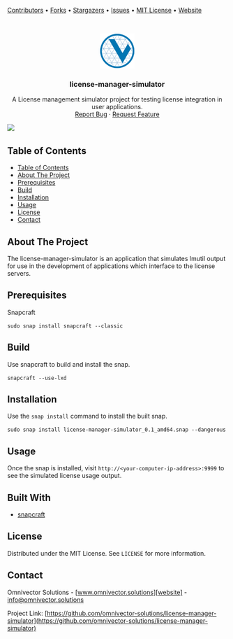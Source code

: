 [contributors-url]: https://github.com/omnivector-solutions/license-manager-simulator/graphs/contributors
[forks-url]: https://github.com/omnivector-solutions/license-manager-simulator/network/members
[stars-url]: https://github.com/omnivector-solutions/license-manager-simulator/stargazers
[issues-url]: https://github.com/omnivector-solutions/license-manager-simulator/issues
[license-url]: https://github.com/omnivector-solutions/license-manager-simulator/blob/master/LICENSE
[website]: https://www.omnivector.solutions

[Contributors][contributors-url] •
[Forks][forks-url] •
[Stargazers][stars-url] •
[Issues][issues-url] •
[MIT License][license-url] •
[Website][website]

<!-- PROJECT LOGO -->
<br />
<p align="center">
  <a href="https://github.com/omnivector-solutions/license-manager-simulator">
    <img src=".images/logo.png" alt="Logo" width="80" height="80">
  </a>

  <h3 align="center">license-manager-simulator</h3>

  <p align="center">
    A License management simulator project for testing license integration in user applications.
    <br />
    <a href="https://github.com/omnivector-solutions/license-manager-simulator/issues">Report Bug</a>
    ·
    <a href="https://github.com/omnivector-solutions/license-manager-simulator/issues">Request Feature</a>
  </p>
</p>

[![](https://github.com/omnivector-solutions/license-manager-simulator/workflows/TestAndReleaseEdge/badge.svg)](https://github.com/omnivector-solutions/license-manager-simulator/actions?query=workflow%3ATestAndReleaseEdge)

<!-- TABLE OF CONTENTS -->

## Table of Contents

- [Table of Contents](#table-of-contents)
- [About The Project](#about-the-project)
- [Prerequisites](#prerequisites)
- [Build](#build)
- [Installation](#installation)
- [Usage](#usage)
- [License](#license)
- [Contact](#contact)

<!-- ABOUT THE PROJECT -->

## About The Project
The license-manager-simulator is an application that simulates lmutil output for use in the development of applications which interface to the license servers.

## Prerequisites
Snapcraft

    sudo snap install snapcraft --classic

## Build
Use snapcraft to build and install the snap.

    snapcraft --use-lxd

## Installation
Use the `snap install` command to install the built snap.

    sudo snap install license-manager-simulator_0.1_amd64.snap --dangerous

## Usage
Once the snap is installed, visit `http://<your-computer-ip-address>:9999` to see the simulated license usage output.

## Built With
- [snapcraft](https://snapcraft.io)

## License
Distributed under the MIT License. See `LICENSE` for more information.


## Contact
Omnivector Solutions - [www.omnivector.solutions][website] - <info@omnivector.solutions>

Project Link: [https://github.com/omnivector-solutions/license-manager-simulator](https://github.com/omnivector-solutions/license-manager-simulator)
